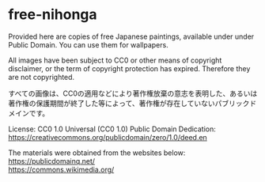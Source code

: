 # free-nihonga
Provided here are copies of free Japanese paintings, available under under Public Domain. You can use them for wallpapers.

All images have been subject to CC0 or other means of copyright disclaimer, or the term of copyright protection has expired. Therefore they are not copyrighted.

すべての画像は、CC0の適用などにより著作権放棄の意志を表明した、あるいは著作権の保護期間が終了した等によって、著作権が存在していないパブリックドメインです。

License:
CC0 1.0 Universal (CC0 1.0) Public Domain Dedication: <br>
https://creativecommons.org/publicdomain/zero/1.0/deed.en

The materials were obtained from the websites below: <br>
https://publicdomainq.net/ <br>
https://commons.wikimedia.org/
